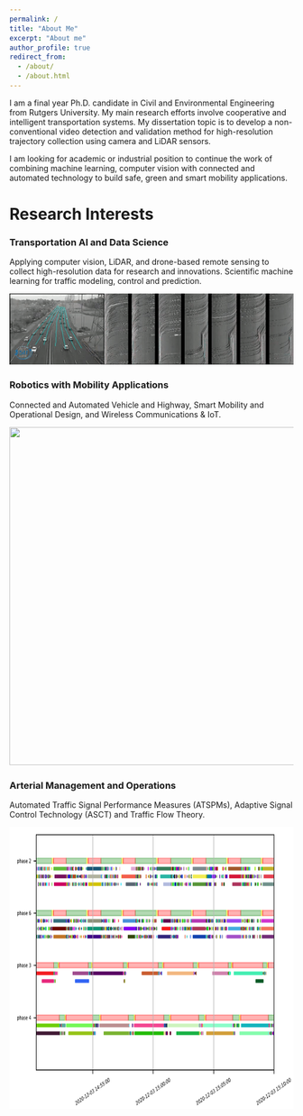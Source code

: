 ```yaml
---
permalink: /
title: "About Me"
excerpt: "About me"
author_profile: true
redirect_from: 
  - /about/
  - /about.html
---
```


I am a final year Ph.D. candidate in Civil and Environmental Engineering from Rutgers University. My main research efforts involve cooperative and intelligent transportation systems. My dissertation topic is to develop a non-conventional video detection and validation method for high-resolution trajectory collection using camera and LiDAR sensors. 

I am looking for academic or industrial position to continue the work of combining machine learning, computer vision with connected and automated technology to build safe, green and smart mobility applications.

Research Interests
======
### Transportation AI and Data Science
Applying computer vision, LiDAR, and drone-based remote sensing to collect high-resolution data for research and innovations. Scientific machine learning for traffic modeling, control and prediction.

![](https://github.com/TeRyZh/Website/blob/main/images/Picture1.gif#center)


### Robotics with Mobility Applications
Connected and Automated Vehicle and Highway, Smart Mobility and Operational Design, and Wireless Communications & IoT.

<img src="https://github.com/TeRyZh/Website/blob/main/images/Detection%20and%20Tracking_small.png" width="6400" height="600">

### Arterial Management and Operations
Automated Traffic Signal Performance Measures (ATSPMs), Adaptive Signal Control Technology (ASCT) and Traffic Flow Theory. 

<img src="https://github.com/TeRyZh/Website/blob/main/images/RCD.png" width="600" height="500"> 
